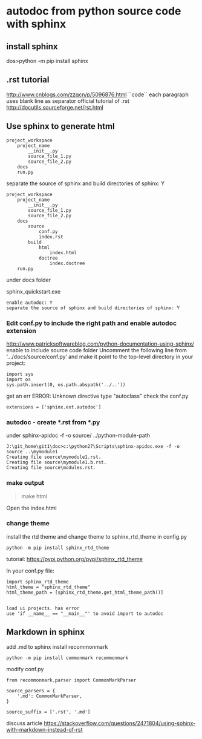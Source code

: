 
# autodoc from python source code with sphinx

## install sphinx
dos>python -m pip install sphinx

## .rst tutorial
http://www.cnblogs.com/zzqcn/p/5096876.html
\`\`code\`\`
each paragraph uses blank line as separator
official tutorial of .rst 
http://docutils.sourceforge.net/rst.html
 

## Use sphinx to generate html
```
project_workspace
    project_name
        __init__.py
        source_file_1.py
        source_file_2.py
    docs
    run.py
```

separate the source of sphinx and build directories of sphinx: Y
```
project_workspace
    project_name
        __init__.py
        source_file_1.py
        source_file_2.py
    docs
        source
            conf.py
            index.rst
        build
            html
                index.html
            doctree
                index.doctree
    run.py
```

under docs folder

sphinx_quickstart.exe
```
enable autodoc: Y
separate the source of sphinx and build directories of sphinx: Y
```

### Edit conf.py to include the right path and enable autodoc extension

http://www.patricksoftwareblog.com/python-documentation-using-sphinx/
enable to include source code folder
Uncomment the following line from ‘…/docs/source/conf.py’ and make it point to the top-level directory in your project:
```
import sys
import os
sys.path.insert(0, os.path.abspath('../..'))
```

get an err
ERROR: Unknown directive type "autoclass"
check the conf.py
```
extensions = ['sphinx.ext.autodoc']
```

### autodoc - create *.rst from *.py

under
sphinx-apidoc -f -o source/ ../python-module-path
```
J:\git_home\git1\doc>c:\python27\Scripts\sphinx-apidoc.exe -f -o source ..\mymodule1
Creating file source\mymodule1.rst.
Creating file source\mymodule1.b.rst.
Creating file source\modules.rst.
```

### make output

> make html

Open the index.html

### change theme

install the rtd theme and change theme to sphinx_rtd_theme in config.py

```
python -m pip install sphinx_rtd_theme
```
tutorial:
https://pypi.python.org/pypi/sphinx_rtd_theme

In your conf.py file:

```
import sphinx_rtd_theme
html_theme = "sphinx_rtd_theme"
html_theme_path = [sphinx_rtd_theme.get_html_theme_path()]


load ui projects. has error
use 'if __name__ == "__main__"' to avoid import to autodoc
```

## Markdown in sphinx

add .md to sphinx 
install recommonmark
```
python -m pip install commonmark recommonmark
```
modify conf.py
```
from recommonmark.parser import CommonMarkParser

source_parsers = {
    '.md': CommonMarkParser,
}

source_suffix = ['.rst', '.md']
```
discuss article
https://stackoverflow.com/questions/2471804/using-sphinx-with-markdown-instead-of-rst
```